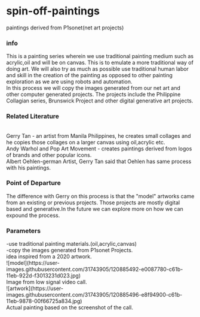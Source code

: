 

# spin-off-paintings
paintings derived from P1sonet(net art projects)
<h3>info</h3>
This is a painting series wherein we use traditional painting medium such as acrylic,oil and will be on canvas. This is to emulate a more traditional way of doing art. We will also try as much as possible use traditional human labor and skill in the creation of the painting as opposed to other painting exploration as we are using robots and automation. 
<br>
In this process we will copy the images generated from our net art and other computer generated projects. The projects include the Philippine Collagian series, Brunswick Project and other digital generative art projects.
<br>
<h3>Related Literature</h3>
<br>
Gerry Tan - an artist from Manila Philippines, he creates small collages and he copies those collages on a larger canvas using oil,acrylic etc.
<br>
Andy Warhol and Pop Art Movement - creates paintings derived from logos of brands and other popular icons.
<br>
Albert Oehlen-german Artist, Gerry Tan said that Oehlen has same process with his paintings.
<br>
<h3>Point of Departure</h3>
The difference with Gerry on this process is that the "model" artworks came from an existing or previous projects. Those projects are mostly digital based and generative.In the future we can explore more on how we can expound the process.
<br>
<h3>Parameters</h3>
-use traditional painting materials.(oil,acrylic,canvas)
<br>
-copy the images generated from P1sonet Projects.
<br>
idea inspired from a 2020 artwork.
<br>
![model](https://user-images.githubusercontent.com/31743905/120885492-e0087780-c61b-11eb-922d-f3013231d023.jpg)
<br>
Image from low signal video call.
<br>
![artwork](https://user-images.githubusercontent.com/31743905/120885496-e8f94900-c61b-11eb-9878-00f66725a834.jpg)
<br>
Actual painting based on the screenshot of the call.

